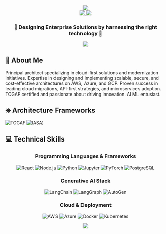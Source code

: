 <div align="center">
  <img src="https://capsule-render.vercel.app/api?type=waving&color=0:3B82F6,100:10B981&height=200&section=header&text=Sushil%Gujar&fontSize=50&fontColor=FFFFFF&animation=fadeIn&fontAlignY=40&desc=Principal%20Architect%20|%20Tech%20Innovator&descSize=20&descAlignY=55"/>
</div>

<div align="center">
  <a href="mailto:sushil.gujar@gmail.com">
    <img src="https://img.shields.io/badge/Gmail-EA4335.svg?style=for-the-badge&logo=Gmail&logoColor=white"/>
  </a>
  <a href="https://linkedin.com/in/sushilgujar">
    <img src="https://img.shields.io/badge/LinkedIn-0A66C2.svg?style=for-the-badge&logo=LinkedIn&logoColor=white"/>
  </a>
</div>


<div align="center">
  <h3>💫 Designing Enterprise Solutions by harnessing the right technology 💫</h3>
</div>

<div align="center">
  <img src="https://readme-typing-svg.demolab.com?font=Fira+Code&size=22&duration=3000&pause=1000&color=3B82F6&center=true&vCenter=true&multiline=true&repeat=false&random=false&width=500&height=100&lines=Translating+Coffee+into+IT+Solutions;One+problem+at+a+time+☕" />
</div>



## 🚀 About Me
Principal architect specializing in cloud-first solutions and modernization initiatives. Expertise in designing and implementing scalable, secure, and cost-effective architectures on AWS, Azure, and GCP. Proven success in leading cloud migrations, API-first strategies, and microservices adoption. TOGAF certified and passionate about driving innovation. AI ML entusiast.


## ⎈ Architecture Frameworks
![TOGAF](https://www.opengroup.org/togaf/10thedition)
![IASA](https://www.iasaglobal.org/))




## 💻 Technical Skills

<div align="center">



### Programming Languages & Frameworks
![React](https://img.shields.io/badge/React-61DAFB?style=for-the-badge&logo=react&logoColor=black)
![Node.js](https://img.shields.io/badge/Node.js-339933?style=for-the-badge&logo=nodedotjs&logoColor=white)
![Python](https://img.shields.io/badge/Python-3776AB?style=for-the-badge&logo=python&logoColor=white)
![Jupyter](https://img.shields.io/badge/Jupyter-F37626?style=for-the-badge&logo=jupyter&logoColor=white)
![PyTorch](https://img.shields.io/badge/PyTorch-EE4C2C?style=for-the-badge&logo=pytorch&logoColor=white)
![PostgreSQL](https://img.shields.io/badge/PostgreSQL-4479A1?style=for-the-badge&logo=postgresql&logoColor=white)




### Generative AI Stack
![LangChain](https://img.shields.io/badge/LangChain-121212?style=for-the-badge&logo=chainlink&logoColor=white)
![LangGraph](https://img.shields.io/badge/LangGraph-4B0082?style=for-the-badge&logo=graph&logoColor=white)
![AutoGen](https://img.shields.io/badge/AutoGen-9370DB?style=for-the-badge&logo=autoprefixer&logoColor=white)




### Cloud & Deployment
![AWS](https://img.shields.io/badge/AWS-232F3E?style=for-the-badge&logo=amazon-aws&logoColor=white)
![Azure](https://img.shields.io/badge/Azure-0089D6?style=for-the-badge&logo=microsoft-azure&logoColor=white)
![Docker](https://img.shields.io/badge/Docker-2496ED?style=for-the-badge&logo=docker&logoColor=white)
![Kubernetes](https://img.shields.io/badge/Kubernetes-326CE5?style=for-the-badge&logo=kubernetes&logoColor=white)

</div>
<div align="center">
  <img src="https://capsule-render.vercel.app/api?type=waving&color=0:10B981,100:3B82F6&height=100&section=footer"/>
</div>
